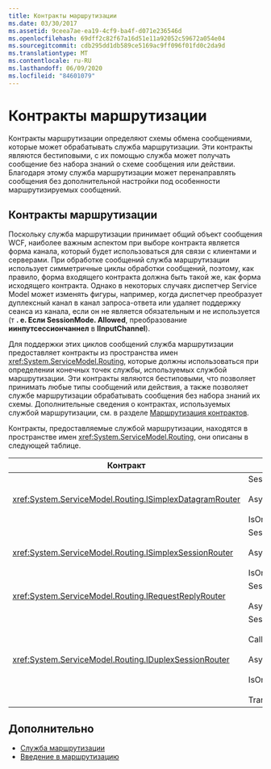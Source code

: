 ```yaml
---
title: Контракты маршрутизации
ms.date: 03/30/2017
ms.assetid: 9ceea7ae-ea19-4cf9-ba4f-d071e236546d
ms.openlocfilehash: 69dff2c82f67a16d51e11a92052c59672a054e04
ms.sourcegitcommit: cdb295dd1db589ce5169ac9ff096f01fd0c2da9d
ms.translationtype: MT
ms.contentlocale: ru-RU
ms.lasthandoff: 06/09/2020
ms.locfileid: "84601079"
---
```

# <a name="routing-contracts"></a>Контракты маршрутизации
Контракты маршрутизации определяют схемы обмена сообщениями, которые может обрабатывать служба маршрутизации.  Эти контракты являются бестиповыми, с их помощью служба может получать сообщение без набора знаний о схеме сообщения или действии. Благодаря этому служба маршрутизации может перенаправлять сообщения без дополнительной настройки под особенности маршрутизируемых сообщений.  
  
## <a name="routing-contracts"></a>Контракты маршрутизации  
 Поскольку служба маршрутизации принимает общий объект сообщения WCF, наиболее важным аспектом при выборе контракта является форма канала, который будет использоваться для связи с клиентами и серверами. При обработке сообщений служба маршрутизации использует симметричные циклы обработки сообщений, поэтому, как правило, форма входящего контракта должна быть такой же, как форма исходящего контракта. Однако в некоторых случаях диспетчер Service Model может изменять фигуры, например, когда диспетчер преобразует дуплексный канал в канал запроса-ответа или удаляет поддержку сеанса из канала, если он не является обязательным и не используется (т **. е. Если SessionMode. Allowed**, преобразование **иинпутсессиончаннел** в **IInputChannel**).  
  
 Для поддержки этих циклов сообщений служба маршрутизации предоставляет контракты из пространства имен <xref:System.ServiceModel.Routing>, которые должны использоваться при определении конечных точек службы, используемых службой маршрутизации. Эти контракты являются бестиповыми, что позволяет принимать любые типы сообщений или действия, а также позволяет службе маршрутизации обрабатывать сообщения без набора знаний их схемы. Дополнительные сведения о контрактах, используемых службой маршрутизации, см. в разделе [Маршрутизация контрактов](routing-contracts.md).  
  
 Контракты, предоставляемые службой маршрутизации, находятся в пространстве имен <xref:System.ServiceModel.Routing>, они описаны в следующей таблице.  
  
|Контракт|Фигура|Форма канала|  
|--------------|-----------|-------------------|  
|<xref:System.ServiceModel.Routing.ISimplexDatagramRouter>|SessionMode = SessionMode.Allowed<br /><br /> AsyncPattern = true<br /><br /> IsOneWay = true|IInputChannel-> IOutputChannel|  
|<xref:System.ServiceModel.Routing.ISimplexSessionRouter>|SessionMode = SessionMode.Required<br /><br /> AsyncPattern = true<br /><br /> IsOneWay = true|Иинпутсессиончаннел-> IOutputSessionChannel|  
|<xref:System.ServiceModel.Routing.IRequestReplyRouter>|SessionMode = SessionMode.Allowed<br /><br /> AsyncPattern = true|IReplyChannel-> IRequestChannel|  
|<xref:System.ServiceModel.Routing.IDuplexSessionRouter>|SessionMode=SessionMode.Required<br /><br /> CallbackContract=typeof(ISimplexSession)<br /><br /> AsyncPattern = true<br /><br /> IsOneWay = true<br /><br /> TransactionFlow(TransactionFlowOption.Allowed)|Идуплекссессиончаннел-> Идуплекссессиончаннел|  
  
## <a name="see-also"></a>Дополнительно

- [Служба маршрутизации](routing-service.md)
- [Введение в маршрутизацию](routing-introduction.md)
